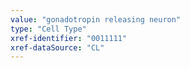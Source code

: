 ```yaml
---
value: "gonadotropin releasing neuron"
type: "Cell Type"
xref-identifier: "0011111"
xref-dataSource: "CL"
---
```

